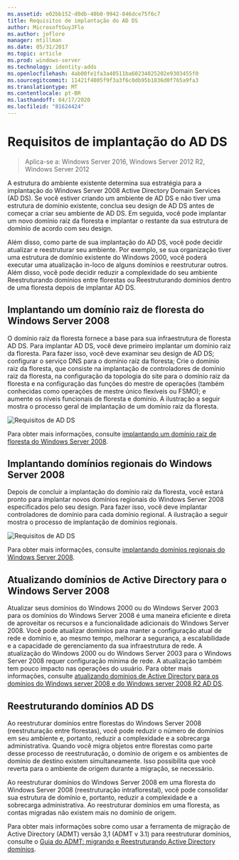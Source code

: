 ```yaml
---
ms.assetid: e02bb152-d0db-40b0-9942-846dce75f6c7
title: Requisitos de implantação do AD DS
author: MicrosoftGuyJFlo
ms.author: joflore
manager: mtillman
ms.date: 05/31/2017
ms.topic: article
ms.prod: windows-server
ms.technology: identity-adds
ms.openlocfilehash: 4ab00fe1fa3a40511ba60234025202e9303455f0
ms.sourcegitcommit: 11421f4005f9f3a3f6c0db95b1836d0f765a9fa3
ms.translationtype: MT
ms.contentlocale: pt-BR
ms.lasthandoff: 04/17/2020
ms.locfileid: "81624424"
---
```

# <a name="ad-ds-deployment-requirements"></a>Requisitos de implantação do AD DS

> Aplica-se a: Windows Server 2016, Windows Server 2012 R2, Windows Server 2012

A estrutura do ambiente existente determina sua estratégia para a implantação do Windows Server 2008 Active Directory Domain Services (AD DS). Se você estiver criando um ambiente de AD DS e não tiver uma estrutura de domínio existente, conclua seu design de AD DS antes de começar a criar seu ambiente de AD DS. Em seguida, você pode implantar um novo domínio raiz da floresta e implantar o restante da sua estrutura de domínio de acordo com seu design.

Além disso, como parte de sua implantação do AD DS, você pode decidir atualizar e reestruturar seu ambiente. Por exemplo, se sua organização tiver uma estrutura de domínio existente do Windows 2000, você poderá executar uma atualização in-loco de alguns domínios e reestruturar outros. Além disso, você pode decidir reduzir a complexidade do seu ambiente Reestruturando domínios entre florestas ou Reestruturando domínios dentro de uma floresta depois de implantar AD DS.

## <a name="deploying-a-windows-server-2008-forest-root-domain"></a>Implantando um domínio raiz de floresta do Windows Server 2008
O domínio raiz da floresta fornece a base para sua infraestrutura de floresta AD DS. Para implantar AD DS, você deve primeiro implantar um domínio raiz da floresta. Para fazer isso, você deve examinar seu design de AD DS; configurar o serviço DNS para o domínio raiz da floresta; Crie o domínio raiz da floresta, que consiste na implantação de controladores de domínio raiz da floresta, na configuração da topologia do site para o domínio raiz da floresta e na configuração das funções do mestre de operações (também conhecidas como operações de mestre único flexíveis ou FSMO); e aumente os níveis funcionais de floresta e domínio. A ilustração a seguir mostra o processo geral de implantação de um domínio raiz da floresta.

![Requisitos de AD DS](media/AD-DS-Deployment-Requirements/033aad0b-25ff-4793-8825-88a6daa01a55.gif)

Para obter mais informações, consulte [implantando um domínio raiz de floresta do Windows Server 2008](https://docs.microsoft.com/previous-versions/windows/it-pro/windows-server-2008-R2-and-2008/cc731174(v=ws.10)).

## <a name="deploying-windows-server-2008-regional-domains"></a>Implantando domínios regionais do Windows Server 2008
Depois de concluir a implantação do domínio raiz da floresta, você estará pronto para implantar novos domínios regionais do Windows Server 2008 especificados pelo seu design. Para fazer isso, você deve implantar controladores de domínio para cada domínio regional. A ilustração a seguir mostra o processo de implantação de domínios regionais.

![Requisitos de AD DS](media/AD-DS-Deployment-Requirements/89a878c8-9a94-4180-ad43-ca75316a6318.gif)

Para obter mais informações, consulte [implantando domínios regionais do Windows Server 2008](https://docs.microsoft.com/previous-versions/windows/it-pro/windows-server-2008-R2-and-2008/cc755118(v=ws.10)).

## <a name="upgrading-active-directory-domains-to-windows-server-2008"></a>Atualizando domínios de Active Directory para o Windows Server 2008
Atualizar seus domínios do Windows 2000 ou do Windows Server 2003 para os domínios do Windows Server 2008 é uma maneira eficiente e direta de aproveitar os recursos e a funcionalidade adicionais do Windows Server 2008. Você pode atualizar domínios para manter a configuração atual de rede e domínio e, ao mesmo tempo, melhorar a segurança, a escalabilidade e a capacidade de gerenciamento da sua infraestrutura de rede. A atualização do Windows 2000 ou do Windows Server 2003 para o Windows Server 2008 requer configuração mínima de rede. A atualização também tem pouco impacto nas operações do usuário. Para obter mais informações, consulte [atualizando domínios de Active Directory para os domínios do Windows server 2008 e do Windows server 2008 R2 AD DS](https://docs.microsoft.com/previous-versions/windows/it-pro/windows-server-2008-R2-and-2008/cc731188(v=ws.10)).

## <a name="restructuring-ad-ds-domains"></a>Reestruturando domínios AD DS
Ao reestruturar domínios entre florestas do Windows Server 2008 (reestruturação entre florestas), você pode reduzir o número de domínios em seu ambiente e, portanto, reduzir a complexidade e a sobrecarga administrativa. Quando você migra objetos entre florestas como parte desse processo de reestruturação, o domínio de origem e os ambientes de domínio de destino existem simultaneamente. Isso possibilita que você reverta para o ambiente de origem durante a migração, se necessário.

Ao reestruturar domínios do Windows Server 2008 em uma floresta do Windows Server 2008 (reestruturação intraflorestal), você pode consolidar sua estrutura de domínio e, portanto, reduzir a complexidade e a sobrecarga administrativa. Ao reestruturar domínios em uma floresta, as contas migradas não existem mais no domínio de origem.

Para obter mais informações sobre como usar a ferramenta de migração de Active Directory (ADMT) versão 3,1 (ADMT v 3.1) para reestruturar domínios, consulte o [Guia do ADMT: migrando e Reestruturando Active Directory domínios](https://docs.microsoft.com/previous-versions/windows/it-pro/windows-server-2008-R2-and-2008/cc974332(v=ws.10)).
